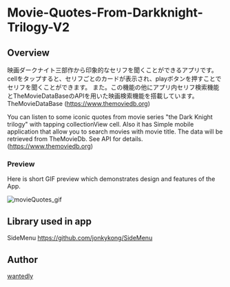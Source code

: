 # Movie-Quotes-From-Darkknight-Trilogy-V2



## Overview

映画ダークナイト三部作から印象的なセリフを聞くことができるアプリです。
cellをタップすると、セリフごとのカードが表示され、playボタンを押すことでセリフを聞くことができます。
また。この機能の他にアプリ内セリフ検索機能とTheMovieDataBaseのAPIを用いた映画検索機能を搭載しています。
TheMovieDataBase (https://www.themoviedb.org)

You can listen to some iconic quotes from movie series "the Dark Knight trilogy" with tapping collectionView cell. 
Also it has Simple mobile application that allow you to search movies with movie title. 
The data will be retrieved from TheMovieDb. See API for details.(https://www.themoviedb.org)

### Preview
Here is short GIF preview which demonstrates design and features of the App.

![movieQuotes_gif](https://user-images.githubusercontent.com/74696274/111886715-3699e880-8a13-11eb-97c6-30f6b8a7fd47.gif)

## Library used in app
SideMenu https://github.com/jonkykong/SideMenu


## Author
[wantedly](https://www.wantedly.com/id/yotaro_ito)
